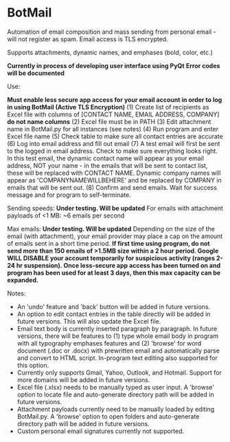 # BotMail
Automation of email composition and mass sending from personal email - will not register as spam. Email access is TLS encrypted.

Supports attachments, dynamic names, and emphases (bold, color, etc.)

**Currently in process of developing user interface using PyQt** 
**Error codes will be documented**

Use:

**Must enable less secure app access for your email account in order to log in using BotMail (Active TLS Encryption)**
(1) Create list of recipients as Excel file with columns of [CONTACT NAME, EMAIL ADDRESS, COMPANY] **do not name columns**
(2) Excel file must be in PATH
(3) Edit attachment name in BotMail.py for all instances (see notes)
(4) Run program and enter Excel file name
(5) Check table to make sure all contact entries are accurate
(6) Log into email address and fill out email
(7) A test email will first be sent to the logged in email address. Check to make sure everything looks right. In this test email, the dynamic contact name will appear as your email address, NOT your name - in the emails that will be sent to contact list, these will be replaced with CONTACT NAME. Dynamic company names will appear as 'COMPANYNAMEWILLBEHERE' and be replaced by COMPANY in emails that will be sent out.
(8) Confirm and send emails. Wait for success message and for program to self-terminate.

Sending speeds: **Under testing. Will be updated**
For emails with attachment payloads of <1 MB: ~6 emails per second

Max emails: **Under testing. Will be updated**
Depending on the size of the email (with attachment), your email provider may place a cap on the amount of emails sent in a short time period. 
**If first time using program, do not send more than 150 emails of >1.5MB size within a 2 hour period. Google WILL DISABLE your account temporarily for suspicious activity (ranges 2-24 hr suspension). Once less-secure app access has been turned on and program has been used for at least 3 days, then this max capacity can be expanded.**

Notes:
- An 'undo' feature and 'back' button will be added in future versions. 
- An option to edit contact entries in the table directly will be added in future versions. This will also update the Excel file.
- Email text body is currently inserted paragraph by paragraph. In future versions, there will be features to (1) type whole email body in program with all typography emphases features and (2) 'browse' for word document (.doc or .docx) with prewritten email and automatically parse and convert to HTML script. In-program text editing also supported for this option.
- Currently only supports Gmail, Yahoo, Outlook, and Hotmail. Support for more domains will be added in future versions.
- Excel file (.xlsx) needs to be manually typed as user input. A 'browse' option to locate file and auto-generate directory path will be added in future versions.
- Attachment payloads currently need to be manually loaded by editing BotMail.py. A 'browse' option to open folders and auto-generate directory path will be added in future versions.  
- Custom personal email signatures currently not supported.
